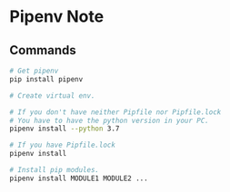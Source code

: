 Pipenv Note 
===

## Commands

```bash
# Get pipenv
pip install pipenv
```

```bash
# Create virtual env.

# If you don't have neither Pipfile nor Pipfile.lock
# You have to have the python version in your PC.
pipenv install --python 3.7

# If you have Pipfile.lock
pipenv install
```

```bash
# Install pip modules.
pipenv install MODULE1 MODULE2 ...
```
